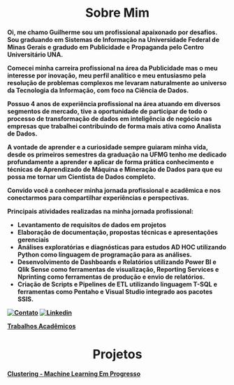 <center><h1><b> Sobre Mim</h1></center>
Oi, me chamo Guilherme sou um profissional apaixonado por desafios. 
Sou graduando em Sistemas de Informação na Universidade Federal de Minas Gerais e gradudo em Publicidade e Propaganda pelo Centro Universitário UNA.

Comecei minha carreira profissional na área da Publicidade mas o meu interesse por inovação, meu perfil analítico e meu entusiasmo pela resolução de problemas complexos me levaram naturalmente ao universo da Tecnologia da Informação, com foco na Ciência de Dados.

Possuo 4 anos de experiência profissional na área atuando em diversos segmentos de mercado, tive a oportunidade de participar de todo o processo de transformação de dados em inteligência de negócio nas empresas que trabalhei contribuindo de forma mais ativa como Analista de Dados.

A vontade de aprender e a curiosidade sempre guiaram minha vida, desde os primeiros semestres da graduação na UFMG tenho me dedicado profundamente a aprender e aplicar de forma prática conhecimento e técnicas de Aprendizado de Máquina e Mineração de Dados para que eu possa me tornar um Cientista de Dados completo.

Convido você a conhecer minha jornada profissional e acadêmica e nos conectarmos para compartilhar experiências e perspectivas.

Principais atividades realizadas na minha jornada profissional:
- Levantamento de requisitos de dados em projetos
- Elaboração de documentação, propostas técnicas e apresentações gerenciais
- Análises exploratórias e diagnósticas para estudos AD HOC utilizando Python como linguagem de programação para as análises.
- Desenvolvimento de Dashboards e Relatórios utilizando Power BI e Qlik Sense como ferramentas de visualização, Reporting Services e Nprinting como ferramentas de produção e envio de relatórios.
- Criação de Scripts e Pipelines de ETL utilizando linguagem T-SQL e ferramentas como Pentaho e Visual Studio integrado aos pacotes SSIS. 

[![Contato](https://img.shields.io/badge/Gmail-D14836?style=for-the-badge&logo=gmail&logoColor=white)](mailto:guimendeees.si@gmail.com) 
[![Linkedin](https://img.shields.io/badge/LinkedIn-0077B5?style=for-the-badge&logo=linkedin&logoColor=white)](https://www.linkedin.com/in/guimendees/)

[Trabalhos Acadêmicos](https://github.com/GuiMendeees/UFMG)
<center><h1><b>Projetos</h1></center>

[Clustering - Machine Learning Em Progresso](https://github.com/GuiMendeees/Projetos/tree/main/Clustering)
<!--[ML]()

-->
